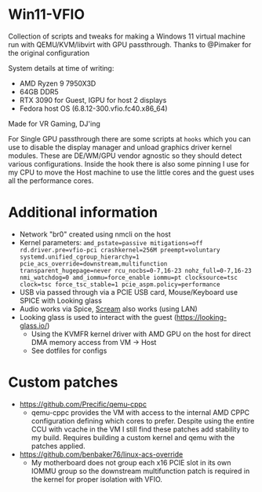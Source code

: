 # Win11-VFIO
Collection of scripts and tweaks for making a Windows 11 virtual machine run with QEMU/KVM/libvirt with GPU passthrough.
Thanks to @Pimaker for the original configuration

System details at time of writing:
* AMD Ryzen 9 7950X3D
* 64GB DDR5
* RTX 3090 for Guest, IGPU for host 2 displays
* Fedora host OS (6.8.12-300.vfio.fc40.x86_64)

Made for VR Gaming, DJ'ing

For Single GPU passthrough there are some scripts at `hooks` which you can use to disable the display manager and unload graphics driver kernel modules. These are DE/WM/GPU vendor agnostic so they should detect various configurations. Inside the hook there is also some pinning I use for my CPU to move the Host machine to use the little cores and the guest uses all the performance cores.

# Additional information
* Network "br0" created using nmcli on the host
* Kernel parameters: `amd_pstate=passive mitigations=off rd.driver.pre=vfio-pci crashkernel=256M preempt=voluntary systemd.unified_cgroup_hierarchy=1 pcie_acs_override=downstream,multifunction transparent_hugepage=never rcu_nocbs=0-7,16-23 nohz_full=0-7,16-23 nmi_watchdog=0 amd_iommu=force_enable iommu=pt clocksource=tsc clock=tsc force_tsc_stable=1 pcie_aspm.policy=performance`
* USB via passed through via a PCIE USB card, Mouse/Keyboard use SPICE with Looking glass
* Audio works via Spice, [Scream](https://github.com/duncanthrax/scream) also works (using LAN)
* Looking glass is used to interact with the guest (https://looking-glass.io/)
    * Using the KVMFR kernel driver with AMD GPU on the host for direct DMA memory access from VM -> Host
    * See dotfiles for configs


# Custom patches
* https://github.com/Precific/qemu-cppc
    - qemu-cppc provides the VM with access to the internal AMD CPPC configuration defining which cores to prefer. Despite using the entire CCU with vcache in the VM I still find these patches add stability to my build. Requires building a custom kernel and qemu with the patches applied.
* https://github.com/benbaker76/linux-acs-override
    - My motherboard does not group each x16 PCIE slot in its own IOMMU group so the downstream multifunction patch is required in the kernel for proper isolation with VFIO.